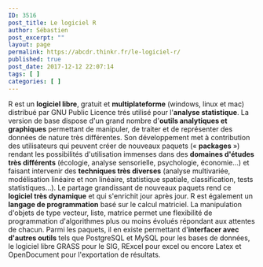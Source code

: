 ```yaml
---
ID: 3516
post_title: Le logiciel R
author: Sébastien
post_excerpt: ""
layout: page
permalink: https://abcdr.thinkr.fr/le-logiciel-r/
published: true
post_date: 2017-12-12 22:07:14
tags: [ ]
categories: [ ]
---
```

R est un <strong>logiciel libre</strong>, gratuit et <strong>multiplateforme</strong> (windows, linux et mac) distribué par GNU Public Licence trés utilisé pour l'<strong>analyse statistique</strong>. La version de base dispose d'un grand nombre d'<strong>outils analytiques et graphiques</strong> permettant de manipuler, de traiter et de représenter des données de nature très différentes. Son développement met à contribution des utilisateurs qui peuvent créer de nouveaux paquets (« <strong>packages</strong> ») rendant les possibilités d'utilisation immenses dans des <strong>domaines d'études très différents</strong> (écologie, analyse sensorielle, psychologie, économie...) et faisant intervenir des <strong>techniques très diverses</strong> (analyse multivariée, modélisation linéaire et non linéaire, statistique spatiale, classification, tests statistiques...).
Le partage grandissant de nouveaux paquets rend ce<strong> logiciel très dynamique</strong> et qui s'enrichit jour après jour.
R est également un <strong>langage de programmation</strong> basé sur le calcul matriciel. La manipulation d'objets de type vecteur, liste, matrice permet une flexibilité de programmation d'algorithmes plus ou moins évolués répondant aux attentes de chacun.
Parmi les paquets, il en existe permettant d'<strong>interfacer avec d'autres outils</strong> tels que PostgreSQL et MySQL pour les bases de données, le logiciel libre GRASS pour le SIG, RExcel pour excel ou encore Latex et OpenDocument pour l'exportation de résultats.